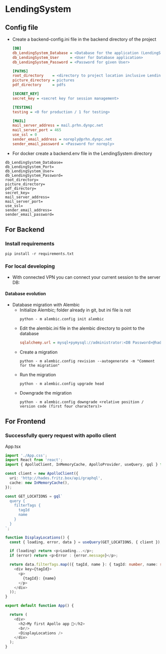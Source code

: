 # LendingSystem
## Config file
- Create a backend-config.ini file in the backend directory of the project
  ```ini
  [DB]
  db_LendingSystem_Database = <Database for the application (LendingSystem)>
  db_LendingSystem_User     = <User for Database application>
  db_LendingSystem_Password = <Password for given User>

  [PATHS]
  root_directory    = <directory to project location inclusive LendingSystem directory>
  picture_directory = pictures
  pdf_directory     = pdfs

  [SECRET_KEY]
  secret_key = <secret key for session management>

  [TESTING]
  testing = <0 for production / 1 for testing>

  [MAIL]
  mail_server_address = mail.prhn.dynpc.net
  mail_server_port = 465
  use_ssl = 0
  sender_email_address = noreply@prhn.dynpc.net
  sender_email_password = <Password for noreply>
  ```

- For docker create a backend.env file in the LendingSystem directory
```env
db_LendingSystem_Database=
db_LendingSystem_Port=
db_LendingSystem_User=
db_LendingSystem_Password=
root_directory=
picture_directory=
pdf_directory=
secret_key=
mail_server_address=
mail_server_port=
use_ssl=
sender_email_address=
sender_email_password=
```
## For Backend
### Install requirements
```shell
pip install -r requirements.txt
```
### For local developing
- With connected VPN you can connect your current session to the server DB:

#### Database evolution
- Database migration with Alembic
  - Initialize Alembic; folder already in git, but ini file is not
    ```shell
    python - m alembic.config init alembic
    ```
  - Edit the alembic.ini file in the alembic directory to point to the database
    ```ini
    sqlalchemy.url = mysql+pymysql://administrator:<DB Password>@hades.fritz.box:3306/LendingSystem
    ```
  - Create a migration
    ```shell
    python - m alembic.config revision --autogenerate -m "Comment for the migration"
    ```
  - Run the migration
    ```shell
    python - m alembic.config upgrade head
    ```
  - Downgrade the migration
    ```shell
    python - m alembic.config downgrade <relative position / version code (first four characters)>
    ```

## For Frontend
### Successfully query request with apollo client
App.tsx
```typescript
import './App.css';
import React from 'react';
import { ApolloClient, InMemoryCache, ApolloProvider, useQuery, gql } from '@apollo/client';

const client = new ApolloClient({
  uri: 'http://hades.fritz.box/api/graphql',
  cache: new InMemoryCache(),
});

const GET_LOCATIONS = gql`
  query {
    filterTags {
      tagId
      name
    }
  }
`;

function DisplayLocations() {
  const { loading, error, data } = useQuery(GET_LOCATIONS, { client });

  if (loading) return <p>Loading...</p>;
  if (error) return <p>Error : {error.message}</p>;

  return data.filterTags.map(({ tagId, name }: { tagId: number, name: string }) => (
    <div key={tagId}>
      <p>
        {tagId}: {name}
      </p>
    </div>
  ));
}

export default function App() {

  return (
    <div>
      <h2>My first Apollo app 🚀</h2>
      <br/>
      <DisplayLocations />
    </div>
  );
}	

